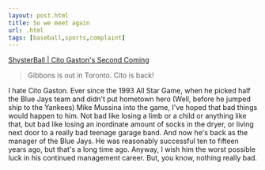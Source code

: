 ```yaml
---
layout: post.html
title: So we meet again
url: .html
tags: [baseball,sports,complaint]
---
```

[ShysterBall | Cito Gaston's Second Coming](http://shysterball.blogspot.com/2008/06/cito-gastons-second-coming.html)

> Gibbons is out in Toronto. Cito is back!

I hate Cito Gaston. Ever since the 1993 All Star Game, when he picked half the Blue Jays team and didn't put hometown hero (Well, before he jumped ship to the Yankees) Mike Mussina into the game, I've hoped that bad things would happen to him. Not bad like losing a limb or a child or anything like that, but bad like losing an inordinate amount of socks in the dryer, or living next door to a really bad teenage garage band. And now he's back as the manager of the Blue Jays. He was reasonably successful ten to fifteen years ago, but that's a long time ago. Anyway, I wish him the worst possible luck in his continued management career. But, you know, nothing really bad.
